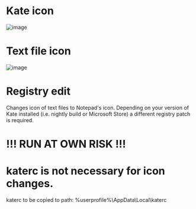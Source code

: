 # Kate icon
![image](https://github.com/user-attachments/assets/1e89ec6a-51ea-4382-9d02-2d1cf655b248)
# Text file icon
![image](https://github.com/user-attachments/assets/0b2e7571-09bb-4fe3-ad8a-086ce33aaca4)

# Registry edit
Changes icon of text files to Notepad's icon.
Depending on your version of Kate installed (i.e. nightly build or Microsoft Store) a different registry patch is required. 
# !!! RUN AT OWN RISK !!!

# katerc is not necessary for icon changes.
katerc to be copied to path:
%userprofile%\AppData\Local\katerc
